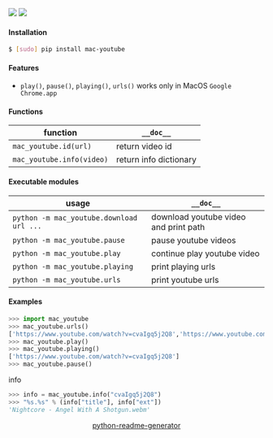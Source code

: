 <!--
https://pypi.org/project/readme-generator/
https://pypi.org/project/python-readme-generator/
-->

[![](https://img.shields.io/badge/OS-MacOS-blue.svg?longCache=True)]()
[![](https://img.shields.io/pypi/pyversions/mac-youtube.svg?longCache=True)](https://pypi.org/project/mac-youtube/)

#### Installation
```bash
$ [sudo] pip install mac-youtube
```

#### Features
+   `play()`, `pause()`, `playing()`, `urls()` works only in MacOS `Google Chrome.app`

#### Functions
function|`__doc__`
-|-
`mac_youtube.id(url)` |return video id
`mac_youtube.info(video)` |return info dictionary

#### Executable modules
usage|`__doc__`
-|-
`python -m mac_youtube.download url ...` |download youtube video and print path
`python -m mac_youtube.pause` |pause youtube videos
`python -m mac_youtube.play` |continue play youtube video
`python -m mac_youtube.playing` |print playing urls
`python -m mac_youtube.urls` |print youtube urls

#### Examples
```python
>>> import mac_youtube
>>> mac_youtube.urls()
['https://www.youtube.com/watch?v=cvaIgq5j2Q8','https://www.youtube.com/watch?v=YrhYhI3L32c']
>>> mac_youtube.play()
>>> mac_youtube.playing()
['https://www.youtube.com/watch?v=cvaIgq5j2Q8']
>>> mac_youtube.pause()
```

info
```python
>>> info = mac_youtube.info("cvaIgq5j2Q8")
>>> "%s.%s" % (info["title"], info["ext"])
'Nightcore - Angel With A Shotgun.webm'
```

<p align="center">
    <a href="https://pypi.org/project/python-readme-generator/">python-readme-generator</a>
</p>